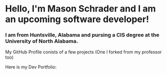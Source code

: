 # Hello, I'm Mason Schrader and I am an upcoming software developer! 
### I am from Huntsville, Alabama and pursing a CIS degree at the University of North Alabama.
My GitHub Profile conists of a few projects (One I forked from my professor too)

Here is my Dev Portfolio: 
